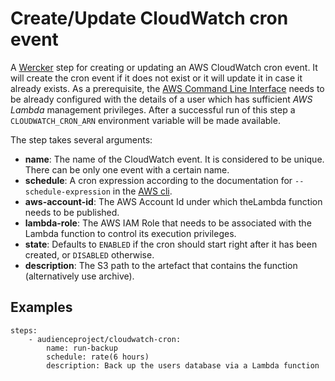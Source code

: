 # Create/Update CloudWatch cron event

A [Wercker](http://wercker.com/) step for creating or updating an AWS CloudWatch cron event. It will create the cron event if it does not exist or it will update it in case it already exists.
As a prerequisite, the [AWS Command Line Interface](https://aws.amazon.com/cli/) needs to be already configured with the details of a user which has sufficient _AWS Lambda_ management privileges.
After a successful run of this step a `CLOUDWATCH_CRON_ARN` environment variable will be made available.

The step takes several arguments:

* **name**: The name of the CloudWatch event. It is considered to be unique. There can be only one event with a certain name.
* **schedule**: A cron expression according to the documentation for `--schedule-expression` in the [AWS cli](http://docs.aws.amazon.com/cli/latest/reference/events/put-rule.html).
* **aws-account-id**: The AWS Account Id under which theLambda function needs to be published.
* **lambda-role**: The AWS IAM Role that needs to be associated with the Lambda function to control its execution privileges.
* **state**: Defaults to `ENABLED` if the cron should start right after it has been created, or `DISABLED` otherwise.
* **description**: The S3 path to the artefact that contains the function (alternatively use archive).

## Examples

```
steps:
    - audienceproject/cloudwatch-cron:
        name: run-backup
        schedule: rate(6 hours)
        description: Back up the users database via a Lambda function
```
